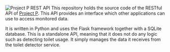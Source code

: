 ![Project P REST API](https://photos-2.dropbox.com/t/2/AACuqeyRCZHBCJGfTdgbwocBeVkksLJ6J9PF4SRVZxvpzA/12/59610199/png/32x32/1/1461470400/0/2/projectp-icon-restapi.png/EPaojC4Y8sgrIAIoAg/PedOhRk2RHqLlWvBIGC2GUlL62PrJd56HYRLuSBFC3M?size_mode=3&size=1280x960)
This repository holds the source code of the RESTful API of [Project P](https://github.com/Proj-P).
This API provides an interface which other applications can use to access
monitored data.

It is written in Python and uses the Flask framework together with a SQLite
database. This is a standalone API, meaning that it does not do any logic such
as detecting toilet usage. It simply manages the data it receives from the
toilet detector service.
